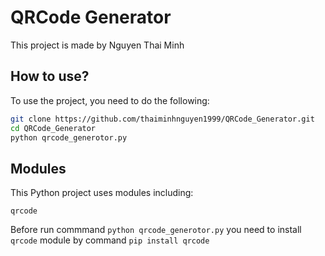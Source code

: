 # QRCode Generator
This project is made by Nguyen Thai Minh

## How to use?
To use the project, you need to do the following:
```sh
git clone https://github.com/thaiminhnguyen1999/QRCode_Generator.git
cd QRCode_Generator
python qrcode_generotor.py
```

## Modules
This Python project uses modules including:
```
qrcode
```

Before run commmand ```python qrcode_generotor.py``` you need to install ```qrcode``` module by command ```pip install qrcode```
